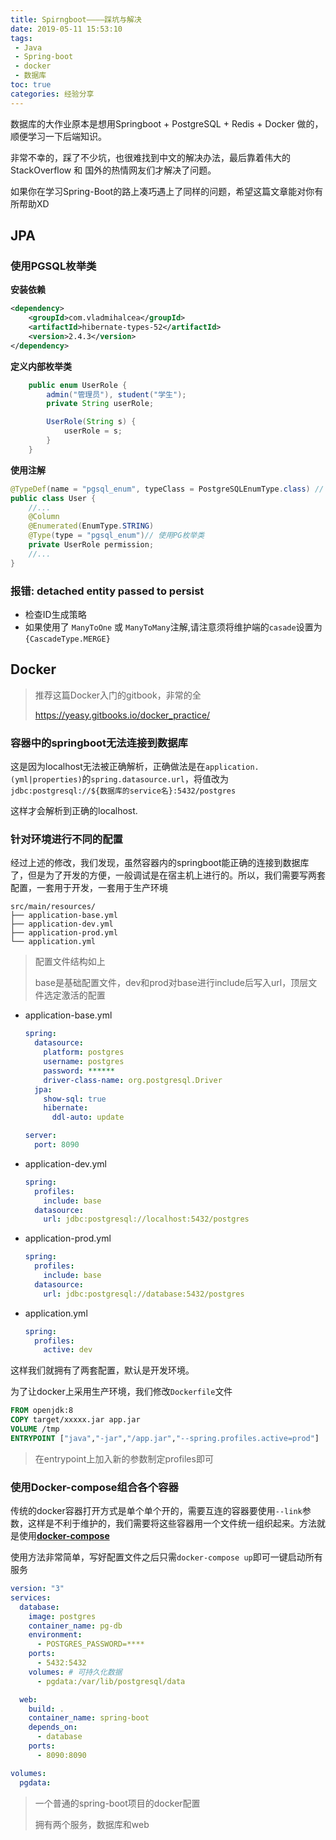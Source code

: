 ```yaml
---
title: Spirngboot————踩坑与解决
date: 2019-05-11 15:53:10
tags:
 - Java
 - Spring-boot
 - docker
 - 数据库
toc: true
categories: 经验分享
---
```


数据库的大作业原本是想用Springboot + PostgreSQL + Redis + Docker 做的，顺便学习一下后端知识。

非常不幸的，踩了不少坑，也很难找到中文的解决办法，最后靠着伟大的StackOverflow 和 国外的热情网友们才解决了问题。

如果你在学习Spring-Boot的路上凑巧遇上了同样的问题，希望这篇文章能对你有所帮助XD

<!-- more -->

## JPA

### 使用PGSQL枚举类

**安装依赖**

```xml
<dependency>
    <groupId>com.vladmihalcea</groupId>
    <artifactId>hibernate-types-52</artifactId>
    <version>2.4.3</version>
</dependency>
```

**定义内部枚举类**

```java
    public enum UserRole {
        admin("管理员"), student("学生");
        private String userRole;

        UserRole(String s) {
            userRole = s;
        }
    }
```

**使用注解**

```java
@TypeDef(name = "pgsql_enum", typeClass = PostgreSQLEnumType.class) // 定义PG枚举类
public class User {
    //...
    @Column
    @Enumerated(EnumType.STRING)
    @Type(type = "pgsql_enum")// 使用PG枚举类
    private UserRole permission;
    //...
}
```


### 报错: detached entity passed to persist

- 检查ID生成策略
- 如果使用了 `ManyToOne` 或 `ManyToMany`注解,请注意须将维护端的`casade`设置为`{CascadeType.MERGE}`

## Docker

> 推荐这篇Docker入门的gitbook，非常的全
>
> https://yeasy.gitbooks.io/docker_practice/

### 容器中的springboot无法连接到数据库

这是因为localhost无法被正确解析，正确做法是在`application.(yml|properties)`的`spring.datasource.url`，将值改为 `jdbc:postgresql://${数据库的service名}:5432/postgres`

这样才会解析到正确的localhost.

###  针对环境进行不同的配置

经过上述的修改，我们发现，虽然容器内的springboot能正确的连接到数据库了，但是为了开发的方便，一般调试是在宿主机上进行的。所以，我们需要写两套配置，一套用于开发，一套用于生产环境

```
src/main/resources/
├── application-base.yml
├── application-dev.yml
├── application-prod.yml
└── application.yml
```

> 配置文件结构如上
>
> base是基础配置文件，dev和prod对base进行include后写入url，顶层文件选定激活的配置

- application-base.yml

  ```yml
  spring:
    datasource:
      platform: postgres
      username: postgres
      password: ******
      driver-class-name: org.postgresql.Driver
    jpa:
      show-sql: true
      hibernate:
        ddl-auto: update
  
  server:
    port: 8090
  ```

- application-dev.yml

  ```yml
  spring:
    profiles:
      include: base
    datasource:
      url: jdbc:postgresql://localhost:5432/postgres
  
  ```

- application-prod.yml

  ```yml
  spring:
    profiles:
      include: base
    datasource:
      url: jdbc:postgresql://database:5432/postgres
  ```

- application.yml

  ```yml
  spring:
    profiles:
      active: dev
  ```

这样我们就拥有了两套配置，默认是开发环境。

为了让docker上采用生产环境，我们修改`Dockerfile`文件

```dockerfile
FROM openjdk:8
COPY target/xxxxx.jar app.jar
VOLUME /tmp
ENTRYPOINT ["java","-jar","/app.jar","--spring.profiles.active=prod"]
```

> 在entrypoint上加入新的参数制定profiles即可

### 使用Docker-compose组合各个容器

传统的docker容器打开方式是单个单个开的，需要互连的容器要使用`--link`参数，这样是不利于维护的，我们需要将这些容器用一个文件统一组织起来。方法就是使用[**docker-compose**](https://yeasy.gitbooks.io/docker_practice/compose/)

使用方法非常简单，写好配置文件之后只需`docker-compose up`即可一键启动所有服务

```yml
version: "3"
services:
  database:
    image: postgres
    container_name: pg-db
    environment:
      - POSTGRES_PASSWORD=****
    ports:
      - 5432:5432
    volumes: # 可持久化数据
      - pgdata:/var/lib/postgresql/data

  web:
    build: .
    container_name: spring-boot
    depends_on:
      - database
    ports:
      - 8090:8090

volumes:
  pgdata:

```

> 一个普通的spring-boot项目的docker配置
>
> 拥有两个服务，数据库和web

